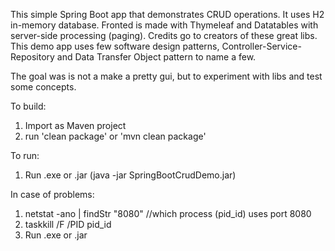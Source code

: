 This simple Spring Boot app that demonstrates CRUD operations. It uses H2 in-memory database. Fronted is made with Thymeleaf and Datatables with server-side processing (paging). Credits go to creators of these great libs.
This demo app uses few software design patterns, Controller-Service-Repository and Data Transfer Object pattern to name a few.

The goal was is not a make a pretty gui, but to experiment with libs and test some concepts.

To build:
1. Import as Maven project
2. run 'clean package' or 'mvn clean package'

To run:
1. Run .exe or .jar (java -jar SpringBootCrudDemo.jar)

In case of problems:
1. netstat -ano | findStr "8080"		//which process (pid_id) uses port 8080
2. taskkill /F /PID pid_id
3. Run .exe or .jar


